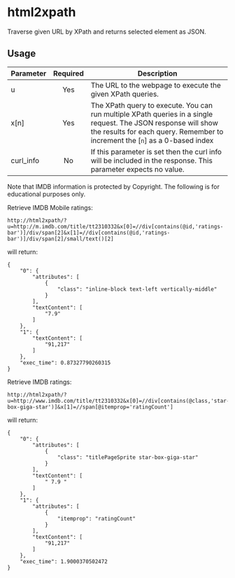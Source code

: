html2xpath
==========

Traverse given URL by XPath and returns selected element as JSON.

## Usage
| Parameter | Required | Description |
| --------- |:---:| --------------------------------------------------------- |
| u         | Yes | The URL to the webpage to execute the given XPath queries. |
| x[n]      | Yes | The XPath query to execute. You can run multiple XPath queries in a single request. The JSON response will show the results for each query. Remember to increment the [`n`] as a 0-based index |
| curl_info | No  | If this parameter is set then the curl info will be included in the response. This parameter expects no value. |


Note that IMDB information is protected by Copyright. The following is for educational purposes only.

Retrieve IMDB Mobile ratings:
```
http://html2xpath/?u=http://m.imdb.com/title/tt2310332&x[0]=//div[contains(@id,'ratings-bar')]/div/span[2]&x[1]=//div[contains(@id,'ratings-bar')]/div/span[2]/small/text()[2]
```
will return:
```
{
    "0": {
        "attributes": [
            {
                "class": "inline-block text-left vertically-middle"
            }
        ],
        "textContent": [
            "7.9"
        ]
    },
    "1": {
        "textContent": [
            "91,217"
        ]
    },
    "exec_time": 0.87327790260315
}
```

Retrieve IMDB ratings:
```
http://html2xpath/?u=http://www.imdb.com/title/tt2310332&x[0]=//div[contains(@class,'star-box-giga-star')]&x[1]=//span[@itemprop='ratingCount']
```
will return:
```
{
    "0": {
        "attributes": [
            {
                "class": "titlePageSprite star-box-giga-star"
            }
        ],
        "textContent": [
            " 7.9 "
        ]
    },
    "1": {
        "attributes": [
            {
                "itemprop": "ratingCount"
            }
        ],
        "textContent": [
            "91,217"
        ]
    },
    "exec_time": 1.9000370502472
}
```

